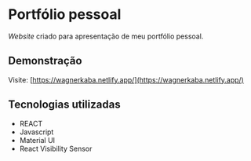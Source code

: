 # Portfólio pessoal

*Website* criado para apresentação de meu portfólio pessoal.

## Demonstração

Visite: [https://wagnerkaba.netlify.app/](https://wagnerkaba.netlify.app/)

## Tecnologias utilizadas
* REACT
* Javascript
* Material UI
* React Visibility Sensor